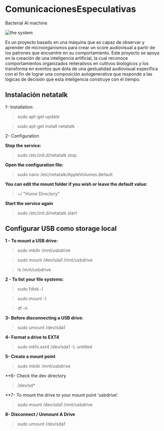 # ComunicacionesEspeculativas
Bacterial AI machine

![the system](https://github.com/interspecifics/ComunicacionesEspeculativas/blob/master/ComunicacionEspeculativa.jpg?raw=true)

Es un proyecto basado en una máquina que es capaz de observar y aprender de
microorganismos para crear un score audiovisual a partir de los patrones que encuentre en su comportamiento. Este proyecto se apoya en la creación de una inteligencia artificial, la cual reconoce comportamientos organizados reiterativos en cultivos biológicos y los transforma en eventos que dota de una gestualidad audiovisual específica con el fin de lograr una composición autogenerativa que responde a las lógicas de decisión que esta inteligencia construye con el tiempo. 

## Instalación netatalk

1- Installation:

> sudo apt-get update

>sudo apt-get install netatalk

2- Configuration

**Stop the service:**

>sudo /etc/init.d/netatalk stop

**Open the configuration file:**

>sudo nano /etc/netatalk/AppleVolumes.default

**You can edit the mount folder if you wish or leave the default value:**

>~/ "Home Directory"

**Start the service again**

>sudo /etc/init.d/netatalk start

## Configurar USB como storage local

**1 - To mount a USB drive:**

>sudo mkdir /mnt/usbdrive

>sudo mount /dev/sda1 /mnt/usbdrive

>ls /mnt/usbdrive

**2 - To list your file systems:**

>sudo fdisk -l

>sudo mount -l

>df -h

**3- Before disconnecting a USB drive:**

>sudo umount /dev/sda1

**4- Format a drive to EXT4**

>sudo mkfs.ext4 /dev/sda1 -L untitled

**5- Create a mount point**

>sudo mkdir /mnt/usbdrive

**6- Check the dev directory

>/dev/sd*

**7- To mount the drive to your mount point ‘usbdrive‘.

>sudo mount /dev/sda1 /mnt/usbdrive

**8- Disconnect / Unmount A Drive**

>sudo umount /dev/sda1



